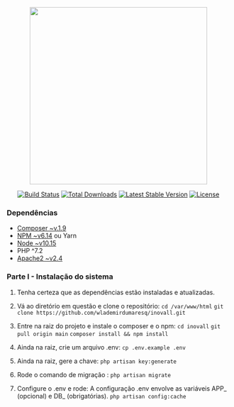 <p align="center"><a href="https://laravel.com" target="_blank"><img src="https://raw.githubusercontent.com/laravel/art/master/logo-lockup/5%20SVG/2%20CMYK/1%20Full%20Color/laravel-logolockup-cmyk-red.svg" width="400"></a></p>

<p align="center">
<a href="https://travis-ci.org/laravel/framework"><img src="https://travis-ci.org/laravel/framework.svg" alt="Build Status"></a>
<a href="https://packagist.org/packages/laravel/framework"><img src="https://img.shields.io/packagist/dt/laravel/framework" alt="Total Downloads"></a>
<a href="https://packagist.org/packages/laravel/framework"><img src="https://img.shields.io/packagist/v/laravel/framework" alt="Latest Stable Version"></a>
<a href="https://packagist.org/packages/laravel/framework"><img src="https://img.shields.io/packagist/l/laravel/framework" alt="License"></a>
</p>

### Dependências
- [Composer ~v.1.9](https://getcomposer.org/)
- [NPM ~v6.14](https://www.npmjs.com/) ou Yarn
- [Node ~v10.15](https://nodejs.org/en/)
- PHP ^7.2
- [Apache2 ~v2.4](https://www.apache.org/)

### Parte I - Instalação do sistema

1. Tenha certeza que as dependências estão instaladas e atualizadas.

2. Vá ao diretório em questão e clone o repositório:
   `cd /var/www/html`
   `git clone https://github.com/wlademirdumaresq/inovall.git`

3. Entre na raiz do projeto e instale o composer e o npm:
   `cd inovall`
   `git pull origin main`
   `composer install && npm install`

4. Ainda na raiz, crie um arquivo .env:
   `cp .env.example .env`

5. Ainda na raiz, gere a chave:
   `php artisan key:generate`

6. Rode o comando de migração :
   `php artisan migrate`

7. Configure o .env e rode:
   A configuração .env envolve as variáveis APP_ (opcional) e DB_ (obrigatórias).
   `php artisan config:cache`
